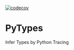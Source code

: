 [![codecov](https://codecov.io/gh/pvs-hd-tea/PyTypes/branch/develop/graph/badge.svg?token=OEML7U2KD9)](https://codecov.io/gh/pvs-hd-tea/PyTypes)

# PyTypes
Infer Types by Python Tracing
